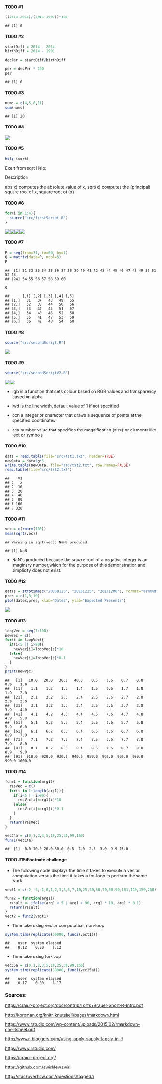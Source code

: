 #### TODO \#1

``` r
((2014-2014)/(2014-1991))*100
```

    ## [1] 0

#### TODO \#2

``` r
startDiff = 2014 - 2014
birthDiff = 2014 - 1991

decPer = startDiff/birthDiff

per = decPer * 100 
per
```

    ## [1] 0

#### TODO \#3

``` r
nums = c(4,5,8,11)
sum(nums)
```

    ## [1] 28

#### TODO \#4

![](assignment0_files/figure-markdown_github/unnamed-chunk-4-1.png)<!-- -->

#### TODO \#5

``` r
help (sqrt)
```

Exert from sqrt Help:

Description

abs(x) computes the absolute value of x, sqrt(x) computes the (principal) square root of x, square root of {x}

#### TODO \#6

``` r
for(i in 1:4){
  source("src/firstScript.R")
}
```

![](assignment0_files/figure-markdown_github/unnamed-chunk-6-1.png)<!-- -->![](assignment0_files/figure-markdown_github/unnamed-chunk-6-2.png)<!-- -->![](assignment0_files/figure-markdown_github/unnamed-chunk-6-3.png)<!-- -->![](assignment0_files/figure-markdown_github/unnamed-chunk-6-4.png)<!-- -->

#### TODO \#7

``` r
P = seq(from=31, to=60, by=1)
Q = matrix(data=P, ncol=5)
P
```

    ##  [1] 31 32 33 34 35 36 37 38 39 40 41 42 43 44 45 46 47 48 49 50 51 52 53
    ## [24] 54 55 56 57 58 59 60

``` r
Q
```

    ##      [,1] [,2] [,3] [,4] [,5]
    ## [1,]   31   37   43   49   55
    ## [2,]   32   38   44   50   56
    ## [3,]   33   39   45   51   57
    ## [4,]   34   40   46   52   58
    ## [5,]   35   41   47   53   59
    ## [6,]   36   42   48   54   60

#### TODO \#8

``` r
source("src/secondScript.R")
```

![](assignment0_files/figure-markdown_github/unnamed-chunk-8-1.png)<!-- -->

#### TODO \#9

``` r
source("src/secondScriptV2.R")
```

![](assignment0_files/figure-markdown_github/unnamed-chunk-9-1.png)<!-- -->![](assignment0_files/figure-markdown_github/unnamed-chunk-9-2.png)<!-- -->

-   rgb is a function that sets colour based on RGB values and transparency based on alpha

-   lwd is the line width, default value of 1 if not specified

-   pch a integer or character that draws a sequence of points at the specified coordinates

-   cex number value that specifies the magnification (size) or elements like text or symbols

#### TODO \#10

``` r
data = read.table(file="src/tst1.txt", header=TRUE)
newData = data$g*5
write.table(newData, file="src/tst2.txt", row.names=FALSE)
read.table(file="src/tst2.txt")
```

    ##    V1
    ## 1   x
    ## 2  10
    ## 3  20
    ## 4  40
    ## 5  80
    ## 6 160
    ## 7 320

#### TODO \#11

``` r
vec = c(rnorm(100))
mean(sqrt(vec))
```

    ## Warning in sqrt(vec): NaNs produced

    ## [1] NaN

-   NaN's produced because the square root of a negative integer is an imaginary number,which for the purpose of this demonstration and simplicity does not exist.

#### TODO \#12

``` r
dates = strptime(c("20160123", "20161225", "20161206"), format="%Y%m%d")
pres = c(1,8,10)
plot(dates,pres, xlab="Dates", ylab="Expected Presents")
```

![](assignment0_files/figure-markdown_github/unnamed-chunk-12-1.png)<!-- -->

#### TODO \#13

``` r
loopVec = seq(1:100)
newVec = c()
for(i in loopVec){
  if(i<5 || i>90){
    newVec[i]=loopVec[i]*10
  }else{
    newVec[i]=loopVec[i]*0.1
  }
}
print(newVec)
```

    ##   [1]   10.0   20.0   30.0   40.0    0.5    0.6    0.7    0.8    0.9    1.0
    ##  [11]    1.1    1.2    1.3    1.4    1.5    1.6    1.7    1.8    1.9    2.0
    ##  [21]    2.1    2.2    2.3    2.4    2.5    2.6    2.7    2.8    2.9    3.0
    ##  [31]    3.1    3.2    3.3    3.4    3.5    3.6    3.7    3.8    3.9    4.0
    ##  [41]    4.1    4.2    4.3    4.4    4.5    4.6    4.7    4.8    4.9    5.0
    ##  [51]    5.1    5.2    5.3    5.4    5.5    5.6    5.7    5.8    5.9    6.0
    ##  [61]    6.1    6.2    6.3    6.4    6.5    6.6    6.7    6.8    6.9    7.0
    ##  [71]    7.1    7.2    7.3    7.4    7.5    7.6    7.7    7.8    7.9    8.0
    ##  [81]    8.1    8.2    8.3    8.4    8.5    8.6    8.7    8.8    8.9    9.0
    ##  [91]  910.0  920.0  930.0  940.0  950.0  960.0  970.0  980.0  990.0 1000.0

#### TODO \#14

``` r
func1 = function(arg1){
  resVec = c()
  for(i in 1:length(arg1)){
    if(i<5 || i>90){
      resVec[i]=arg1[i]*10
    }else{
      resVec[i]=arg1[i]*0.1
    }
  }
  return(resVec)
}

vec14a = c(0,1,2,3,5,10,25,30,99,150)
func1(vec14a)
```

    ##  [1]  0.0 10.0 20.0 30.0  0.5  1.0  2.5  3.0  9.9 15.0

#### TODO \#15/Footnote challenge

-   The following code displays the time it takes to execute a vector computation versus the time it takes a for-loop to perform the same work

``` r
vect1 = c(-2,-3,-1,0,1,2,3,5,5,7,10,25,30,50,70,80,99,101,110,150,200)

func2 = function(arg1){
  result <- ifelse(arg1 < 5 | arg1 > 90, arg1 * 10, arg1 * 0.1)
  return(result)
}
vect2 = func2(vect1)
```

-   Time take using vector computation, non-loop

``` r
system.time(replicate(10000, func2(vect1)))
```

    ##    user  system elapsed 
    ##    0.12    0.00    0.12

-   Time take using for-loop

``` r
vec15a = c(0,1,2,3,5,10,25,30,99,150)
system.time(replicate(10000, func1(vec15a)))
```

    ##    user  system elapsed 
    ##    0.17    0.00    0.17

### Sources:

<https://cran.r-project.org/doc/contrib/Torfs+Brauer-Short-R-Intro.pdf>

<http://kbroman.org/knitr_knutshell/pages/markdown.html>

<https://www.rstudio.com/wp-content/uploads/2015/02/rmarkdown-cheatsheet.pdf>

<http://www.r-bloggers.com/using-apply-sapply-lapply-in-r/>

<https://www.rstudio.com/>

<https://cran.r-project.org/>

<https://github.com/swirldev/swirl>

<http://stackoverflow.com/questions/tagged/r>
